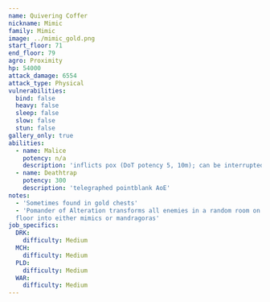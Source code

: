 ```yaml
---
name: Quivering Coffer
nickname: Mimic
family: Mimic
image: ../mimic_gold.png
start_floor: 71
end_floor: 79
agro: Proximity
hp: 54000
attack_damage: 6554
attack_type: Physical
vulnerabilities:
  bind: false
  heavy: false
  sleep: false
  slow: false
  stun: false
gallery_only: true
abilities:
  - name: Malice
    potency: n/a
    description: 'inflicts pox (DoT potency 5, 10m); can be interrupted'
  - name: Deathtrap
    potency: 300
    description: 'telegraphed pointblank AoE'
notes:
  - 'Sometimes found in gold chests'
  - 'Pomander of Alteration transforms all enemies in a random room on the next
  floor into either mimics or mandragoras'
job_specifics:
  DRK:
    difficulty: Medium
  MCH:
    difficulty: Medium
  PLD:
    difficulty: Medium
  WAR:
    difficulty: Medium
---
```

